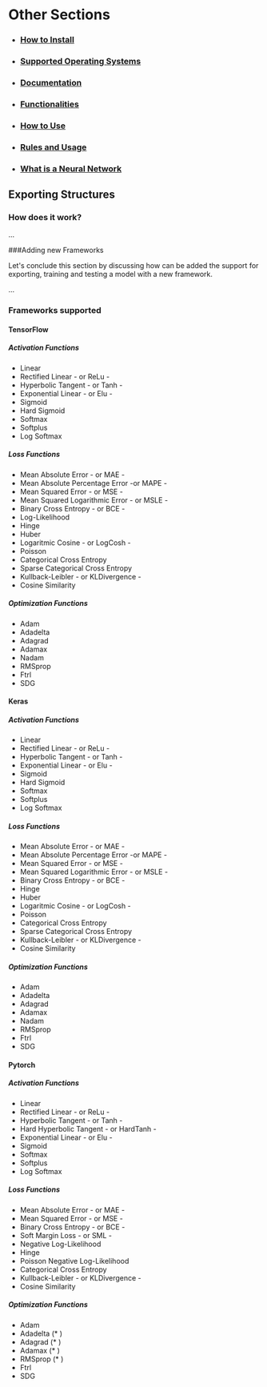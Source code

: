 # Other Sections

* ### <a href="../README.md#install">How to Install</a>
* ### <a href="../README.md#ossupport">Supported Operating Systems</a>
* ### <a href="../README.md#documentation">Documentation</a>
* ### <a href="../README.md#funcs">Functionalities</a>
* ### <a href="HOWTO.md#howto">How to Use</a>
* ### <a href="rules.md#rules">Rules and Usage</a>
* ### <a href="neuralnetwork.md#whatis">What is a Neural Network

## <a name="frames"></a>Exporting Structures

### <a name="framehowto"></a>How does it work?

...

###<a name="otherframes"></a>Adding new Frameworks

Let's conclude this section by discussing how can be added the support for exporting, training and testing a model with a new framework.

...


### <a name="framesupp"></a>Frameworks supported

#### <a name="tensor"></a><b>TensorFlow</b>

##### Activation Functions

* Linear
* Rectified Linear - or ReLu -
* Hyperbolic Tangent - or Tanh -
* Exponential Linear - or Elu -
* Sigmoid
* Hard Sigmoid
* Softmax
* Softplus
* Log Softmax  

##### Loss Functions

* Mean Absolute Error - or MAE -
* Mean Absolute Percentage Error -or MAPE -
* Mean Squared Error - or MSE -
* Mean Squared Logarithmic Error - or MSLE -
* Binary Cross Entropy - or BCE -
* Log-Likelihood
* Hinge
* Huber
* Logaritmic Cosine - or LogCosh -
* Poisson
* Categorical Cross Entropy
* Sparse Categorical Cross Entropy
* Kullback-Leibler - or KLDivergence -
* Cosine Similarity

##### Optimization Functions

* Adam
* Adadelta
* Adagrad
* Adamax
* Nadam
* RMSprop
* Ftrl
* SDG

#### <a name="keras"></a><b>Keras</b>


##### Activation Functions

* Linear
* Rectified Linear - or ReLu -
* Hyperbolic Tangent - or Tanh -
* Exponential Linear - or Elu -
* Sigmoid
* Hard Sigmoid
* Softmax
* Softplus
* Log Softmax   

##### Loss Functions

* Mean Absolute Error - or MAE -
* Mean Absolute Percentage Error -or MAPE -
* Mean Squared Error - or MSE -
* Mean Squared Logarithmic Error - or MSLE -
* Binary Cross Entropy - or BCE -
* Hinge
* Huber
* Logaritmic Cosine - or LogCosh -
* Poisson
* Categorical Cross Entropy
* Sparse Categorical Cross Entropy
* Kullback-Leibler - or KLDivergence -
* Cosine Similarity

##### Optimization Functions

* Adam
* Adadelta
* Adagrad
* Adamax
* Nadam
* RMSprop
* Ftrl
* SDG

#### <a name="pytorch"></a><b>Pytorch</b>


##### Activation Functions

* Linear
* Rectified Linear - or ReLu -
* Hyperbolic Tangent - or Tanh -
* Hard Hyperbolic Tangent - or HardTanh -
* Exponential Linear - or Elu -
* Sigmoid
* Softmax
* Softplus
* Log Softmax

##### Loss Functions

* Mean Absolute Error - or MAE -
* Mean Squared Error - or MSE -
* Binary Cross Entropy - or BCE -
* Soft Margin Loss - or SML -
* Negative Log-Likelihood
* Hinge
* Poisson Negative Log-Likelihood
* Categorical Cross Entropy
* Kullback-Leibler - or KLDivergence -
* Cosine Similarity

##### Optimization Functions

* Adam
* Adadelta (* )
* Adagrad (* )
* Adamax (* )
* RMSprop (* )
* Ftrl
* SDG
